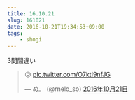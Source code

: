 ```yaml
---
title: 16.10.21
slug: 161021
date: 2016-10-21T19:34:53+09:00
tags:
    - shogi
---
```

3問間違い
<!--more-->
<blockquote class="twitter-tweet" data-lang="ja"><p lang="und" dir="ltr">😥 <a href="https://t.co/O7ktI9nfJG">pic.twitter.com/O7ktI9nfJG</a></p>&mdash; め。 (@rnelo_so) <a href="https://twitter.com/rnelo_so/status/789413127288786946">2016年10月21日</a></blockquote>
<script async src="//platform.twitter.com/widgets.js" charset="utf-8"></script>
